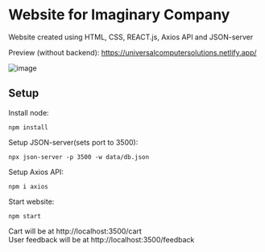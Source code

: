 # Website for Imaginary Company

Website created using HTML, CSS, REACT.js, Axios API and JSON-server

Preview (without backend): https://universalcomputersolutions.netlify.app/

![image](https://user-images.githubusercontent.com/128534708/227382467-288afec0-f791-4b7d-be1d-f9c0dc9ac4ff.png)

## Setup
Install node:
```
npm install
```
Setup JSON-server(sets port to 3500):
```
npx json-server -p 3500 -w data/db.json
```
Setup Axios API:
```
npm i axios
```

Start website:
```
npm start
```

Cart will be at http://localhost:3500/cart
<br/>
User feedback will be at http://localhost:3500/feedback
